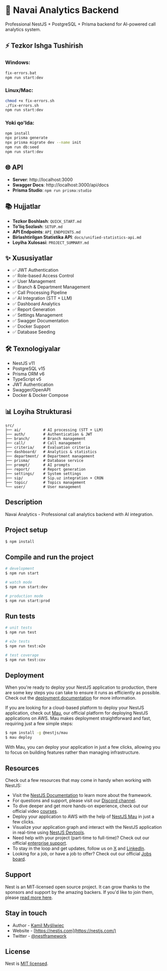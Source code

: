 # 🎯 Navai Analytics Backend

Professional NestJS + PostgreSQL + Prisma backend for AI-powered call analytics system.

## ⚡ Tezkor Ishga Tushirish

### Windows:
```bash
fix-errors.bat
npm run start:dev
```

### Linux/Mac:
```bash
chmod +x fix-errors.sh
./fix-errors.sh
npm run start:dev
```

### Yoki qo'lda:
```bash
npm install
npx prisma generate
npx prisma migrate dev --name init
npm run db:seed
npm run start:dev
```

## 🌐 API

- **Server**: http://localhost:3000
- **Swagger Docs**: http://localhost:3000/api/docs
- **Prisma Studio**: `npm run prisma:studio`


## 📚 Hujjatlar

- **Tezkor Boshlash**: `QUICK_START.md`
- **To'liq Sozlash**: `SETUP.md`
- **API Endpoints**: `API_ENDPOINTS.md`
- **Birlashtirilgan Statistika API**: `docs/unified-statistics-api.md`
- **Loyiha Xulosasi**: `PROJECT_SUMMARY.md`

## ✨ Xususiyatlar

- ✅ JWT Authentication
- ✅ Role-based Access Control
- ✅ User Management
- ✅ Branch & Department Management
- ✅ Call Processing Pipeline
- ✅ AI Integration (STT + LLM)
- ✅ Dashboard Analytics
- ✅ Report Generation
- ✅ Settings Management
- ✅ Swagger Documentation
- ✅ Docker Support
- ✅ Database Seeding

## 🛠️ Texnologiyalar

- NestJS v11
- PostgreSQL v15
- Prisma ORM v6
- TypeScript v5
- JWT Authentication
- Swagger/OpenAPI
- Docker & Docker Compose

## 📊 Loyiha Strukturasi

```
src/
├── ai/          # AI processing (STT + LLM)
├── auth/        # Authentication & JWT
├── branch/      # Branch management
├── call/        # Call management
├── criteria/    # Evaluation criteria
├── dashboard/   # Analytics & statistics
├── department/  # Department management
├── prisma/      # Database service
├── prompt/      # AI prompts
├── report/      # Report generation
├── settings/    # System settings
├── sip/         # Sip.uz integration + CRON
├── topic/       # Topics management
└── user/        # User management
```

## Description

Navai Analytics - Professional call analytics backend with AI integration.

## Project setup

```bash
$ npm install
```

## Compile and run the project

```bash
# development
$ npm run start

# watch mode
$ npm run start:dev

# production mode
$ npm run start:prod
```

## Run tests

```bash
# unit tests
$ npm run test

# e2e tests
$ npm run test:e2e

# test coverage
$ npm run test:cov
```

## Deployment

When you're ready to deploy your NestJS application to production, there are some key steps you can take to ensure it runs as efficiently as possible. Check out the [deployment documentation](https://docs.nestjs.com/deployment) for more information.

If you are looking for a cloud-based platform to deploy your NestJS application, check out [Mau](https://mau.nestjs.com), our official platform for deploying NestJS applications on AWS. Mau makes deployment straightforward and fast, requiring just a few simple steps:

```bash
$ npm install -g @nestjs/mau
$ mau deploy
```

With Mau, you can deploy your application in just a few clicks, allowing you to focus on building features rather than managing infrastructure.

## Resources

Check out a few resources that may come in handy when working with NestJS:

- Visit the [NestJS Documentation](https://docs.nestjs.com) to learn more about the framework.
- For questions and support, please visit our [Discord channel](https://discord.gg/G7Qnnhy).
- To dive deeper and get more hands-on experience, check out our official video [courses](https://courses.nestjs.com/).
- Deploy your application to AWS with the help of [NestJS Mau](https://mau.nestjs.com) in just a few clicks.
- Visualize your application graph and interact with the NestJS application in real-time using [NestJS Devtools](https://devtools.nestjs.com).
- Need help with your project (part-time to full-time)? Check out our official [enterprise support](https://enterprise.nestjs.com).
- To stay in the loop and get updates, follow us on [X](https://x.com/nestframework) and [LinkedIn](https://linkedin.com/company/nestjs).
- Looking for a job, or have a job to offer? Check out our official [Jobs board](https://jobs.nestjs.com).

## Support

Nest is an MIT-licensed open source project. It can grow thanks to the sponsors and support by the amazing backers. If you'd like to join them, please [read more here](https://docs.nestjs.com/support).

## Stay in touch

- Author - [Kamil Myśliwiec](https://twitter.com/kammysliwiec)
- Website - [https://nestjs.com](https://nestjs.com/)
- Twitter - [@nestframework](https://twitter.com/nestframework)

## License

Nest is [MIT licensed](https://github.com/nestjs/nest/blob/master/LICENSE).
